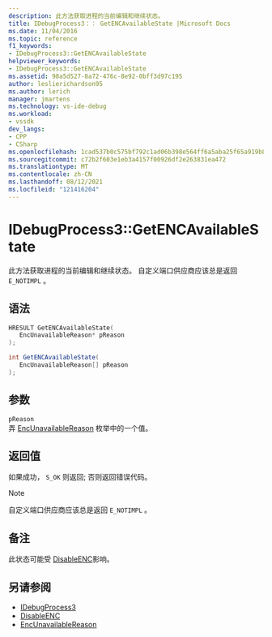 ```yaml
---
description: 此方法获取进程的当前编辑和继续状态。
title: IDebugProcess3：： GetENCAvailableState |Microsoft Docs
ms.date: 11/04/2016
ms.topic: reference
f1_keywords:
- IDebugProcess3::GetENCAvailableState
helpviewer_keywords:
- IDebugProcess3::GetENCAvailableState
ms.assetid: 98a5d527-8a72-476c-8e92-0bff3d97c195
author: leslierichardson95
ms.author: lerich
manager: jmartens
ms.technology: vs-ide-debug
ms.workload:
- vssdk
dev_langs:
- CPP
- CSharp
ms.openlocfilehash: 1cad537b0c575bf792c1ad06b398e564ff6a5aba25f65a919b8df372506db803
ms.sourcegitcommit: c72b2f603e1eb3a4157f00926df2e263831ea472
ms.translationtype: MT
ms.contentlocale: zh-CN
ms.lasthandoff: 08/12/2021
ms.locfileid: "121416204"
---
```

# <a name="idebugprocess3getencavailablestate"></a>IDebugProcess3::GetENCAvailableState
此方法获取进程的当前编辑和继续状态。 自定义端口供应商应该总是返回 `E_NOTIMPL` 。

## <a name="syntax"></a>语法

```cpp
HRESULT GetENCAvailableState(
   EncUnavailableReason* pReason
);
```

```csharp
int GetENCAvailableState(
   EncUnavailableReason[] pReason
);
```

## <a name="parameters"></a>参数
`pReason`\
弄 [EncUnavailableReason](../../../extensibility/debugger/reference/encunavailablereason.md) 枚举中的一个值。

## <a name="return-value"></a>返回值
 如果成功， `S_OK` 则返回; 否则返回错误代码。

> [!NOTE]
> 自定义端口供应商应该总是返回 `E_NOTIMPL` 。

## <a name="remarks"></a>备注
 此状态可能受 [DisableENC](../../../extensibility/debugger/reference/idebugprocess3-disableenc.md)影响。

## <a name="see-also"></a>另请参阅
- [IDebugProcess3](../../../extensibility/debugger/reference/idebugprocess3.md)
- [DisableENC](../../../extensibility/debugger/reference/idebugprocess3-disableenc.md)
- [EncUnavailableReason](../../../extensibility/debugger/reference/encunavailablereason.md)
